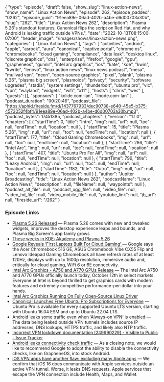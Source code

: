 {
  "type": "episode",
  "draft": false,
  "show_slug": "linux-action-news",
  "show_name": "Linux Action News",
  "episode": 262,
  "episode_padded": "0262",
  "episode_guid": "91eea89e-06ad-402b-a4be-d6d00703a30b",
  "slug": "262",
  "title": "Linux Action News 262",
  "description": "Plasma 5.26's standout features, Canonical flips the script on Red Hat, and why Android is leaking traffic outside VPNs.",
  "date": "2022-10-13T08:15:00-07:00",
  "header_image": "/images/shows/linux-action-news.png",
  "categories": [
    "Linux Action News"
  ],
  "tags": [
    "activities",
    "android",
    "apple",
    "asrock",
    "aura",
    "canonical",
    "captive portal",
    "chrome os",
    "chromebooks",
    "cloud gaming",
    "compliance",
    "data leak",
    "desktop linux",
    "discrete graphics",
    "dns",
    "enterprise",
    "firefox",
    "google",
    "gpu",
    "grapheneos",
    "gunnir",
    "intel arc graphics",
    "ios",
    "kate",
    "kde",
    "kwin",
    "kwrite",
    "lenovo",
    "linux action news",
    "linux news podcast",
    "mesa",
    "mullvad vpn",
    "neon",
    "open-source graphics",
    "pixel",
    "plank",
    "plasma 5.26",
    "plasma big screen",
    "plasmoids",
    "privacy",
    "security",
    "software upgrades",
    "stadia",
    "system settings",
    "thunderbolt",
    "ubuntu pro",
    "vlc",
    "vpn",
    "wayland",
    "widgets",
    "wifi",
    "x11"
  ],
  "hosts": [
    "chris",
    "wes"
  ],
  "guests": [],
  "sponsors": [
    "kolide.com-lan",
    "linode.com-lan"
  ],
  "podcast_duration": "00:20:46",
  "podcast_file": "https://aphid.fireside.fm/d/1437767933/dec90738-e640-45e5-b375-4573052f4bf4/91eea89e-06ad-402b-a4be-d6d00703a30b.mp3",
  "podcast_bytes": 17451385,
  "podcast_chapters": {
    "version": "1.1.0",
    "chapters": [
      {
        "startTime": 0,
        "title": "Intro",
        "img": null,
        "url": null,
        "toc": null,
        "endTime": null,
        "location": null
      },
      {
        "startTime": 15,
        "title": "Plasma 5.26",
        "img": null,
        "url": null,
        "toc": null,
        "endTime": null,
        "location": null
      },
      {
        "startTime": 177,
        "title": "Cloud Gaming Chromebooks",
        "img": null,
        "url": null,
        "toc": null,
        "endTime": null,
        "location": null
      },
      {
        "startTime": 286,
        "title": "Intel Arc",
        "img": null,
        "url": null,
        "toc": null,
        "endTime": null,
        "location": null
      },
      {
        "startTime": 407,
        "title": "Ubuntu Pro For All",
        "img": null,
        "url": null,
        "toc": null,
        "endTime": null,
        "location": null
      },
      {
        "startTime": 799,
        "title": "Leaky Android",
        "img": null,
        "url": null,
        "toc": null,
        "endTime": null,
        "location": null
      },
      {
        "startTime": 1182,
        "title": "Outro",
        "img": null,
        "url": null,
        "toc": null,
        "endTime": null,
        "location": null
      }
    ],
    "author": "Jupiter Broadcasting",
    "title": "Linux Action News 262",
    "podcastName": "Linux Action News",
    "description": null,
    "fileName": null,
    "waypoints": null
  },
  "podcast_alt_file": null,
  "podcast_ogg_file": null,
  "video_file": null,
  "video_hd_file": null,
  "video_mobile_file": null,
  "youtube_link": null,
  "jb_url": null,
  "fireside_url": "/262"
}


### Episode Links

  * [Plasma 5.26 Released](https://kde.org/announcements/plasma/5/5.26.0/ "Plasma 5.26 Released") — Plasma 5.26 comes with new and tweaked widgets, improves the desktop experience leaps and bounds, and Plasma Big Screen's app family grows
  * [These weeks in KDE: Akademy and Plasma 5.26](https://pointieststick.com/2022/10/08/these-weeks-in-kde-akademy-and-plasma-5-26/ "These weeks in KDE: Akademy and Plasma 5.26")
  * [Google Reveals ‘First Laptops Built For Cloud Gaming’ ](https://www.forbes.com/sites/krisholt/2022/10/11/google-stadia-cloud-gaming-laptops-chromebook-chrome-os-xbox-cloud-gaming-geforce-now-amazon-luna-asus-acer-lenovo/ "Google Reveals ‘First Laptops Built For Cloud Gaming’ ") — Google says the Acer Chromebook 516 GE, ASUS Chromebook Vibe CX55 Flip and Lenovo Ideapad Gaming Chromebook all have refresh rates of at least 120Hz, displays with up to 1600p resolution, immersive audio and, critically for cloud gaming, WiFi 6 or 6E connectivity.
  * [Intel Arc Graphics - A750 and A770 GPUs Release](https://game.intel.com/story/intel-arc-graphics-release/ "Intel Arc Graphics - A750 and A770 GPUs Release") — The Intel Arc A750 and A770 GPUs officially launch today, October 12th in select markets. Everyone at Intel is beyond thrilled to get graphics cards with modern features and extremely competitive performance-per-dollar into your hands.
  * [Intel Arc Graphics Running On Fully Open-Source Linux Driver](https://www.phoronix.com/review/intel-arc-graphics-linux "Intel Arc Graphics Running On Fully Open-Source Linux Driver")
  * [Canonical Launches Free Ubuntu Pro Subscriptions for Everyone](https://9to5linux.com/canonical-launches-free-ubuntu-pro-subscriptions-for-everyone "Canonical Launches Free Ubuntu Pro Subscriptions for Everyone") — Ubuntu Pro is available for every supported Ubuntu LTS version, starting with Ubuntu 16.04 ESM and up to Ubuntu 22.04 LTS. 
  * [Android leaks some traffic even when ‘Always-on VPN’ is enabled](https://www.bleepingcomputer.com/news/google/android-leaks-some-traffic-even-when-always-on-vpn-is-enabled/ "Android leaks some traffic even when ‘Always-on VPN’ is enabled") — The data being leaked outside VPN tunnels includes source IP addresses, DNS lookups, HTTPS traffic, and likely also NTP traffic.
  * [Incorrect VPN lockdown documentation [249990229] - Visible to Public - Issue Tracker](https://issuetracker.google.com/issues/249990229?pli=1 "Incorrect VPN lockdown documentation \[249990229\] - Visible to Public - Issue Tracker")
  * [Android leaks connectivity check traffic](https://mullvad.net/en/blog/2022/10/10/android-leaks-connectivity-check-traffic/ "Android leaks connectivity check traffic") — As a closing note, we would like to recommend Google to adopt the ability to disable the connectivity checks, like on GrapheneOS, into stock Android.
  * [iOS VPN apps have another flaw: excluding many Apple apps](https://9to5mac.com/2022/10/12/ios-vpn-apps-2/ "iOS VPN apps have another flaw: excluding many Apple apps") — We confirm that iOS 16 does communicate with Apple services outside an active VPN tunnel. Worse, it leaks DNS requests. Apple services that escape the VPN connection include Health, Maps, and Wallet.


